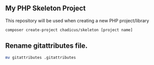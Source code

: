 ## My PHP Skeleton Project

This repository will be used when creating a new PHP project/library

```sh
composer create-project chadicus/skeleton [project name]
```

## Rename gitattributes file.
```sh
mv gitattributes .gitattributes
```
